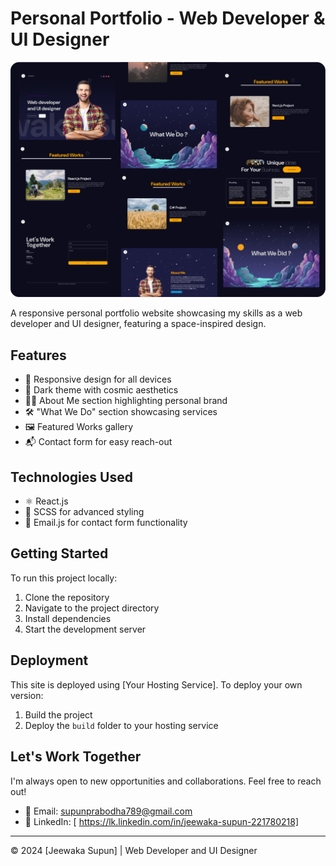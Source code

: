 # Personal Portfolio - Web Developer & UI Designer

![Portfolio Screenshot](./scrennshot/screenshot.png)

A responsive personal portfolio website showcasing my skills as a web developer and UI designer, featuring a space-inspired design.

## Features

- 🌟 Responsive design for all devices
- 🌙 Dark theme with cosmic aesthetics
- 👨‍💻 About Me section highlighting personal brand
- 🛠️ "What We Do" section showcasing services
- 🖼️ Featured Works gallery
- 📬 Contact form for easy reach-out

## Technologies Used

- ⚛️ React.js
- 🎨 SCSS for advanced styling
- 📧 Email.js for contact form functionality

## Getting Started

To run this project locally:

1. Clone the repository
2. Navigate to the project directory
3. Install dependencies
4. Start the development server

## Deployment

This site is deployed using [Your Hosting Service]. To deploy your own version:

1. Build the project
2. Deploy the `build` folder to your hosting service

## Let's Work Together

I'm always open to new opportunities and collaborations. Feel free to reach out!

- 📧 Email: supunprabodha789@gmail.com
- 🔗 LinkedIn: [ https://lk.linkedin.com/in/jeewaka-supun-221780218]

---

© 2024 [Jeewaka Supun] | Web Developer and UI Designer

